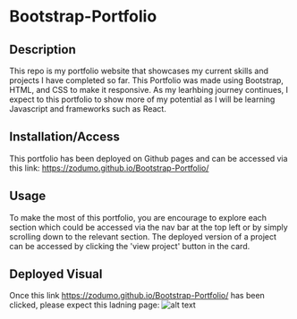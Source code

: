 # Bootstrap-Portfolio
## Description
This repo is my portfolio website that showcases my current skills and projects I have completed so far. This Portfolio was made using Bootstrap, HTML, and CSS to make it responsive. As my learhbing journey continues, I expect to this portfolio to show more of my potential as I will be learning Javascript and frameworks such as React.

## Installation/Access
This portfolio has been deployed on Github pages and can be accessed via this link: 
https://zodumo.github.io/Bootstrap-Portfolio/ 
## Usage
To make the most of this portfolio, you are encourage to explore each section which could be accessed via the nav bar at the top left or by simply scrolling down to the relevant section. The deployed version of a project can be accessed by clicking the 'view project' button in the card.

## Deployed Visual

Once this link https://zodumo.github.io/Bootstrap-Portfolio/ has been clicked, please expect this ladning page: 
![alt text](../Bootstrap-Portfolio/images/full%20screenshot%20of%20portfolio.png)
